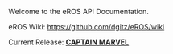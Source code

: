 Welcome to the eROS API Documentation.

eROS Wiki: https://github.com/dgitz/eROS/wiki

Current Release: [**CAPTAIN MARVEL**](https://github.com/dgitz/eROS/releases/tag/CAPTAINMARVEL01)